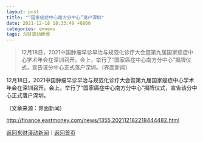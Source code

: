 ```yaml
---
layout: post
title: "“国家癌症中心南方分中心”落户深圳"
date: 2021-12-18 18:33:49 +0800
categories: emnews
tags: 东财滚动新闻
---
```

> 12月18日，2021中国肿瘤早诊早治与规范化诊疗大会暨第九届国家癌症中心学术年会在深圳召开。会上，举行了“国家癌症中心南方分中心”揭牌仪式，宣告该分中心正式落户深圳。（界面新闻）

<p>12月18日，2021中国肿瘤早诊早治与规范化诊疗大会暨第九届国家癌症中心学术年会在深圳召开。会上，举行了“国家癌症中心南方分中心”揭牌仪式，宣告该分中心正式落户深圳。</p><p class="em_media">（文章来源：界面新闻）</p>

<http://finance.eastmoney.com/news/1355,202112182218444482.html>

[返回东财滚动新闻](//finews.withounder.com/emnews/)｜[返回首页](//finews.withounder.com/)